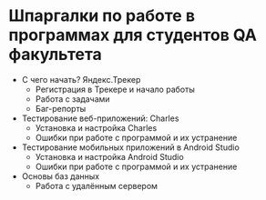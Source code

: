 # Шпаргалки по работе в программах для студентов QA факультета
- С чего начать? Яндекс.Трекер
    - Регистрация в Трекере и начало работы
    - Работа с задачами
    - Баг-репорты
- Тестирование веб-приложений: Charles
    - Установка и настройка Charles
    - Ошибки при работе с программой и их устранение
- Тестирование мобильных приложений в Android Studio
    - Установка и настройка Android Studio
    - Ошибки при работе с программой и их устранение
- Основы баз данных
    - Работа с удалённым сервером
